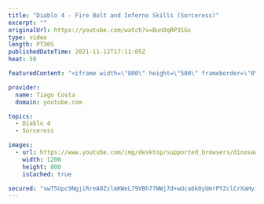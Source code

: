 ```yaml
---
title: "Diablo 4 - Fire Bolt and Inferno Skills (Sorceress)"
excerpt: ""
originalUrl: https://youtube.com/watch?v=BunDqRP31Gs
type: video
length: PT30S
publishedDateTime: 2021-11-12T17:11:05Z
heat: 50

featuredContent: "<iframe width=\"800\" height=\"500\" frameborder=\"0\" src=\"https://www.youtube.com/embed/BunDqRP31Gs\" allow=\"accelerometer; autoplay; encrypted-media; gyroscope; picture-in-picture\" allowfullscreen></iframe>"

provider:
  name: Tiago Costa
  domain: youtube.com

topics:
  - Diablo 4
  - Sorceress

images:
  - url: https://www.youtube.com/img/desktop/supported_browsers/dinosaur.png
    width: 1200
    height: 800
    isCached: true

secured: "vwT5Upc9NgjiRreA0ZzlmKWeL79VBh77WWj7d+wUca6k0yUmrPYZclCrXaHyiBWg+deblma6Hi4BTceErMwZ72+IhcbGRCAVw7fvcvvaHkBhvp6f7zxTQ8/esr2nSfi5YZ5LYQCg5taR1R0SS2QEk6lsMCsdsYeuZSVh1Q1Qq+rq9ULXhHwwYZ8Rwf+9T8SELlqVDLmYSwEiopLQOEXnjjQWd4xSFUS3MckAitXtzmxDIH5bG1fsiG7PpNKG53zRmvKiAIHpkhDaYT6zduqp6Qi/tuYqvvl48bDXYxZrPzUVNH7WHdIBhyF8bTw5e5sh2fWP/+m6eisl5SbI31TPfo9K1NEauJ+7kAOiKv3UTRn4/9RdAZfRUGpTbfkfKS2Ddz5xINXfIwB9+mJ0wYgjqAXmolBgsnGkROKRvXFPitc=;fHGvFyFNCaCp9RWGWD8tJQ=="
---
```


